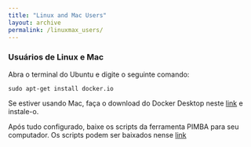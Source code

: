```yaml
---
title: "Linux and Mac Users"
layout: archive
permalink: /linuxmax_users/
---  
```


### Usuários de Linux e Mac

Abra o terminal do Ubuntu e digite o seguinte comando:

```console
sudo apt-get install docker.io
```

Se estiver usando Mac, faça o download do Docker Desktop neste [link](https://desktop.docker.com/mac/main/arm64/Docker.dmg) e instale-o.

Após tudo configurado, baixe os scripts da ferramenta PIMBA para seu computador. Os scripts podem ser baixados nense [link](https://github.com/reinator/pimba/tree/main)

